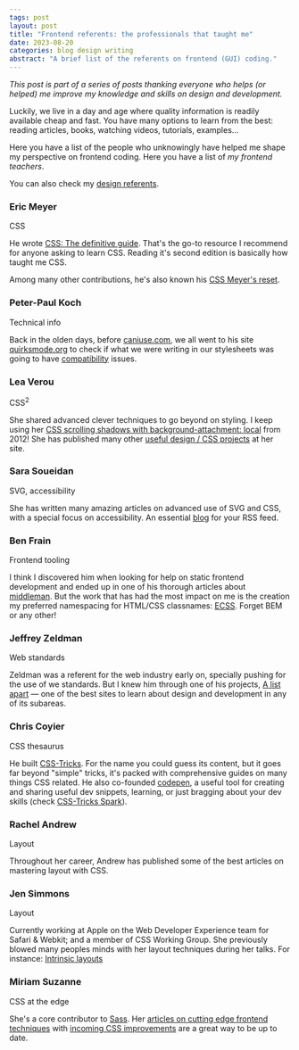 ```yaml
---
tags: post
layout: post
title: "Frontend referents: the professionals that taught me"
date: 2023-08-20
categories: blog design writing
abstract: "A brief list of the referents on frontend (GUI) coding."
---
```


_This post is part of a series of posts thanking everyone who helps (or helped) me improve my knowledge and skills on design and development._

<!--
As any visitor can see, I write very sparingly. There are two main reasons: I simply prefer to spend the time doing something else; I only want to write things that can endure the passing of time as gracefully as possible.
-->

Luckily, we live in a day and age where quality information is readily available cheap and fast. You have many options to learn from the best: reading articles, books, watching videos, tutorials, examples...

Here you have a list of the people who unknowingly have helped me shape my perspective on frontend coding. Here you have a list of *my frontend teachers*.

You can also check my [design referents](/blog/2023-08-14-referents-design).

### Eric Meyer

<p class="mc-Post_Meta">CSS</p>

He wrote [CSS: The definitive guide](//www.oreilly.com/library/view/css-the-definitive/9781098117603/). That's the go-to resource I recommend for anyone asking to learn CSS. Reading it's second edition is basically how taught me CSS.

Among many other contributions, he's also known his [CSS Meyer's reset](//meyerweb.com/eric/tools/css/reset).

### Peter-Paul Koch

<p class="mc-Post_Meta">Technical info</p>

Back in the olden days, before [caniuse.com](//caniuse.com), we all went to his site [quirksmode.org](//quirksmode.org) to check if what we were writing in our stylesheets was going to have [compatibility](//www.quirksmode.org/css/) issues.

### Lea Verou

<p class="mc-Post_Meta">CSS<sup>2</sup></p>

She shared advanced clever techniques to go beyond on styling. I keep using her [CSS scrolling shadows with background-attachment: local](//lea.verou.me/blog/2012/04/background-attachment-local/) from 2012! She has published many other [useful design / CSS projects](//lea.verou.me/projects/) at her site.

### Sara Soueidan

<p class="mc-Post_Meta">SVG, accessibility</p>

She has written many amazing articles on advanced use of SVG and CSS, with a special focus on accessibility. An essential [blog](//www.sarasoueidan.com/blog/) for your RSS feed.

### Ben Frain

<p class="mc-Post_Meta">Frontend tooling</p>

I think I discovered him when looking for help on static frontend development and ended up in one of his thorough articles about [middleman](//benfrain.com/understanding-middleman-the-static-site-generator-for-faster-prototyping/). But the work that has had the most impact on me is the creation my preferred namespacing for HTML/CSS classnames: [ECSS](//ecss.benfrain.com). Forget BEM or any other!

### Jeffrey Zeldman

<p class="mc-Post_Meta">Web standards</p>

Zeldman was a referent for the web industry early on, specially pushing for the use of we standards. But I knew him through one of his projects, [A list apart](//www.alistapart.com/) &mdash; one of the best sites to learn about design and development in any of its subareas.

### Chris Coyier

<p class="mc-Post_Meta">CSS thesaurus</p>

He built [CSS-Tricks](//css-tricks.com). For the name you could guess its content, but it goes far beyond "simple" tricks, it's packed with comprehensive guides on many things CSS related. He also co-founded [codepen](//codepen.io), a useful tool for creating and sharing useful dev snippets, learning, or just bragging about your dev skills (check [CSS-Tricks Spark](//codepen.io/spark)).

### Rachel Andrew

<p class="mc-Post_Meta">Layout</p>

Throughout her career, Andrew has published some of the best articles on mastering layout with CSS.

### Jen Simmons

<p class="mc-Post_Meta">Layout</p>

Currently working at Apple on the Web Developer Experience team for Safari & Webkit; and a member of CSS Working Group. She previously blowed many peoples minds with her layout techniques during her talks. For instance: [Intrinsic layouts](//youtube.com/watch?v=AMPKmh98XLY)

### Miriam Suzanne

<p class="mc-Post_Meta">CSS at the edge</p>

She's a core contributor to [Sass](//sass.org). Her [articles on cutting edge frontend techniques]() with [incoming CSS improvements](//www.miriamsuzanne.com/tags/css/) are a great way to be up to date.
